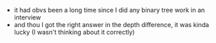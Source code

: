 - it had obvs been a long time since I did any binary tree work in an interview
- and thou I got the right answer in the depth difference, it was kinda lucky (I wasn't thinking about it correctly)
